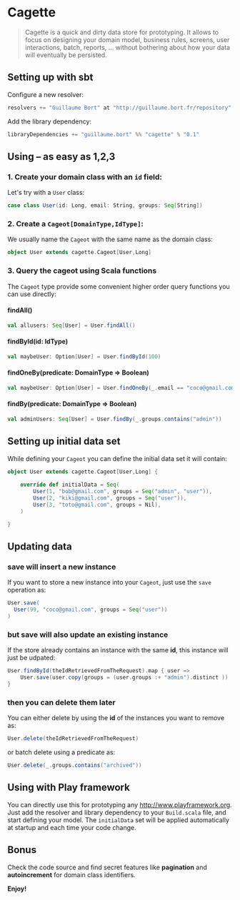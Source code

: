 # Cagette

> Cagette is a quick and dirty data store for prototyping. It allows to focus on designing your domain model, business rules, screens, user interactions, batch, reports, ... without bothering about how your data will eventually be persisted.

## Setting up with sbt

Configure a new resolver:

```scala
resolvers += "Guillaume Bort" at "http://guillaume.bort.fr/repository"
```

Add the library dependency:

```scala
libraryDependencies += "guillaume.bort" %% "cagette" % "0.1"
```

## Using – as easy as 1,2,3

### 1. Create your domain class with an `id` field:

Let's try with a `User` class:

```scala
case class User(id: Long, email: String, groups: Seq[String])
```

### 2. Create a `Cageot[DomainType,IdType]`:

We usually name the `Cageot` with the same name as the domain class:

```scala
object User extends cagette.Cageot[User,Long]
```

### 3. Query the cageot using Scala functions

The `Cageot` type provide some convenient higher order query functions you can use directly:

#### findAll()

```scala
val allusers: Seq[User] = User.findAll()
```

#### findById(id: IdType)

```scala
val maybeUser: Option[User] = User.findById(100)
```

#### findOneBy(predicate: DomainType => Boolean)

```scala
val maybeUser: Option[User] = User.findOneBy(_.email == "coco@gmail.com")
```

#### findBy(predicate: DomainType => Boolean)

```scala
val adminUsers: Seq[User] = User.findBy(_.groups.contains("admin"))
```

## Setting up initial data set

While defining your `Cageot` you can define the initial data set it will contain:

```scala
object User extends cagette.Cageot[User,Long] {
	
	override def initialData = Seq(
		User(1, "bob@gmail.com", groups = Seq("admin", "user")),
		User(2, "kiki@gmail.com", groups = Seq("user")),
		User(3, "toto@gmail.com", groups = Nil),
	)

}
```

## Updating data

### save will insert a new instance

If you want to store a new instance into your `Cageot`, just use the `save` operation as:

```scala
User.save( 
  User(99, "coco@gmail.com", groups = Seq("user")) 
)
```

### but save will also update an existing instance

If the store already contains an instance with the same __id__, this instance will just be udpated:

```scala
User.findById(theIdRetrievedFromTheRequest).map { user =>
	User.save(user.copy(groups = (user.groups :+ "admin").distinct ))
}
```

### then you can delete them later

You can either delete by using the __id__ of the instances you want to remove as:

```scala
User.delete(theIdRetrievedFromTheRequest)
```

or batch delete using a predicate as:

```scala
User.delete(_.groups.contains("archived"))
```

## Using with Play framework

You can directly use this for prototyping any http://www.playframework.org. Just add the resolver and library dependency to your `Build.scala` file, and start defining your model. The `initialData` set will be applied automatically at startup and each time your code change.

## Bonus

Check the code source and find secret features like __pagination__ and __autoincrement__ for domain class identifiers.

__Enjoy!__
